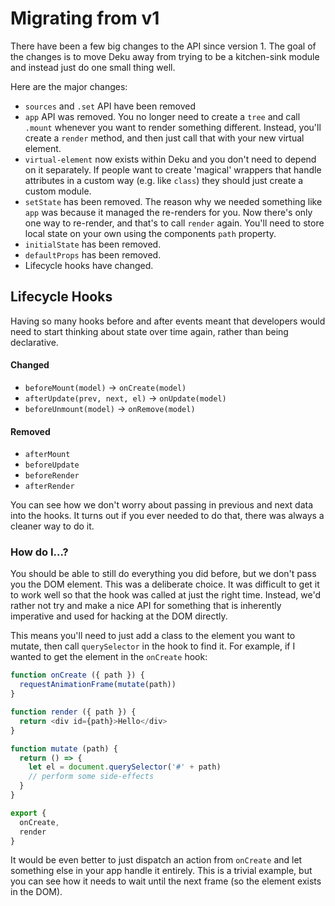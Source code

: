 # Migrating from v1

There have been a few big changes to the API since version 1. The goal of the changes is to move Deku away from trying to be a kitchen-sink module and instead just do one small thing well.

Here are the major changes:

* `sources` and `.set` API have been removed
* `app` API was removed. You no longer need to create a `tree` and call `.mount` whenever you want to render something different. Instead, you'll create a `render` method, and then just call that with your new virtual element.
* `virtual-element` now exists within Deku and you don't need to depend on it separately. If people want to create 'magical' wrappers that handle attributes in a custom way (e.g. like `class`) they should just create a custom module.
* `setState` has been removed. The reason why we needed something like `app` was because it managed the re-renders for you. Now there's only one way to re-render, and that's to call `render` again. You'll need to store local state on your own using the components `path` property.
* `initialState` has been removed.
* `defaultProps` has been removed.
* Lifecycle hooks have changed.


## Lifecycle Hooks

Having so many hooks before and after events meant that developers would need to start thinking about state over time again, rather than being declarative.

#### Changed
* `beforeMount(model)` -> `onCreate(model)`
* `afterUpdate(prev, next, el)` -> `onUpdate(model)`
* `beforeUnmount(model)` -> `onRemove(model)`

#### Removed
* `afterMount`
* `beforeUpdate`
* `beforeRender`
* `afterRender`

You can see how we don't worry about passing in previous and next data into the hooks. It turns out if you ever needed to do that, there was always a cleaner way to do it.

### How do I...?

You should be able to still do everything you did before, but we don't pass you the DOM element. This was a deliberate choice. It was difficult to get it to work well so that the hook was called at just the right time. Instead, we'd rather not try and make a nice API for something that is inherently imperative and used for hacking at the DOM directly.

This means you'll need to just add a class to the element you want to mutate, then call `querySelector` in the hook to find it. For example, if I wanted to get the element in the `onCreate` hook:

```js
function onCreate ({ path }) {
  requestAnimationFrame(mutate(path))
}

function render ({ path }) {
  return <div id={path}>Hello</div>
}

function mutate (path) {
  return () => {
    let el = document.querySelector('#' + path)
    // perform some side-effects
  }
}

export {
  onCreate,
  render  
}
```

It would be even better to just dispatch an action from `onCreate` and let something else in your app handle it entirely. This is a trivial example, but you can see how it needs to wait until the next frame (so the element exists in the DOM).
